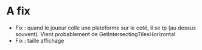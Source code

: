 # A fix
- Fix : quand le joueur colle une plateforme sur le coté, il se tp (au dessus souvent). Vient probablement de GetIntersectingTilesHorizontal
- Fix : taille affichage